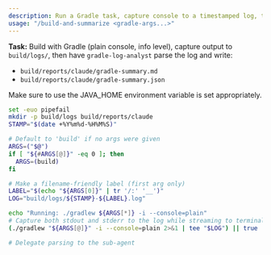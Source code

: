 ```yaml
---
description: Run a Gradle task, capture console to a timestamped log, then delegate parsing to the sub-agent and reply briefly.
usage: "/build-and-summarize <gradle-args...>"
---
```


**Task:** Build with Gradle (plain console, info level), capture output to `build/logs/`, then have `gradle-log-analyst` parse the log and write:
- `build/reports/claude/gradle-summary.md`
- `build/reports/claude/gradle-summary.json`

Make sure to use the JAVA_HOME environment variable is set appropriately. 

```bash
set -euo pipefail
mkdir -p build/logs build/reports/claude
STAMP="$(date +%Y%m%d-%H%M%S)"

# Default to 'build' if no args were given
ARGS=("$@")
if [ "${#ARGS[@]}" -eq 0 ]; then
  ARGS=(build)
fi

# Make a filename-friendly label (first arg only)
LABEL="$(echo "${ARGS[0]}" | tr '/:' '__')"
LOG="build/logs/${STAMP}-${LABEL}.log"

echo "Running: ./gradlew ${ARGS[*]} -i --console=plain"
# Capture both stdout and stderr to the log while streaming to terminal
(./gradlew "${ARGS[@]}" -i --console=plain 2>&1 | tee "$LOG") || true

# Delegate parsing to the sub-agent